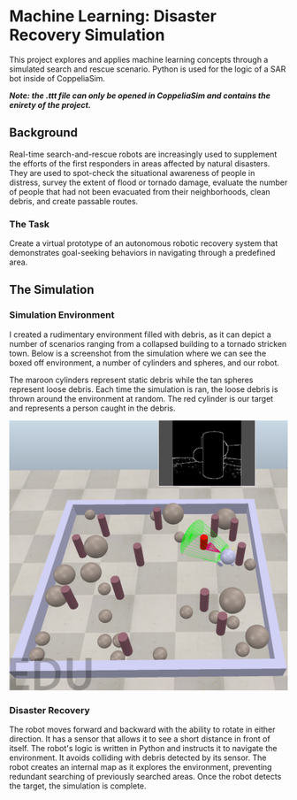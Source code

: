# Machine Learning: Disaster Recovery Simulation
This project explores and applies machine learning concepts through a simulated search and rescue scenario. Python is used for the logic of a SAR bot inside of CoppeliaSim.

***Note: the .ttt file can only be opened in CoppeliaSim and contains the enirety of the project.***

## Background
Real-time search-and-rescue robots are increasingly used to supplement the efforts of the first responders in areas affected by natural disasters. 
They are used to spot-check the situational awareness of people in distress, survey the extent of flood or tornado damage, evaluate the number of people that had not been evacuated from their neighborhoods, clean debris, and create passable routes.
### The Task
Create a virtual prototype of an autonomous robotic recovery system that demonstrates goal-seeking behaviors in navigating through a predefined area.

## The Simulation
### Simulation Environment
I created a rudimentary environment filled with debris, as it can depict a number of scenarios ranging from a collapsed building to a tornado stricken town.
Below is a screenshot from the simulation where we can see the boxed off environment, a number of cylinders and spheres, and our robot. 


The maroon cylinders represent static debris while the tan spheres represent loose debris. Each time the simulation is ran, the loose debris is thrown around the environment at random.
The red cylinder is our target and represents a person caught in the debris.


![simulation screenshot](https://github.com/Teeko98/machine-learning-disaster-recovery-simulation/blob/main/simulation-screenshot.png)

### Disaster Recovery
The robot moves forward and backward with the ability to rotate in either direction. It has a sensor that allows it to see a short distance in front of itself. 
The robot's logic is written in Python and instructs it to navigate the environment. It avoids colliding with debris detected by its sensor.
The robot creates an internal map as it explores the environment, preventing redundant searching of previously searched areas.
Once the robot detects the target, the simulation is complete.
